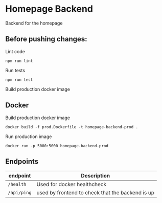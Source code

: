 # Homepage Backend

Backend for the homepage

## Before pushing changes:

Lint code

    npm run lint

Run tests

    npm run test

Build production docker image

## Docker

Build production docker image

    docker build -f prod.Dockerfile -t homepage-backend-prod .

Run production image

    docker run -p 5000:5000 homepage-backend-prod

## Endpoints

| endpoint | Description |
| ----------- | ----------- |
| ```/health``` | Used for docker healthcheck|
| ```/api/ping``` | used by frontend to check that the backend is up |
